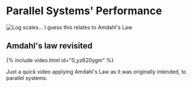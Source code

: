# Parallel Systems' Performance

![Log scales... I guess this relates to Amdahl's Law](https://imgs.xkcd.com/comics/log_scale.png)

## Amdahl's law revisited

{% include video.html id="0_yz620ygm" %}

Just a quick video applying Amdahl's Law as it was originally intended, to parallel systems.
